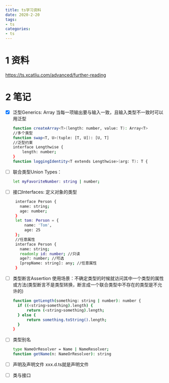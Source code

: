 ```yaml
---
title: ts学习资料
date: 2020-2-20
tags:
- ts
categories: 
- ts
---
```

# 1 资料
https://ts.xcatliu.com/advanced/further-reading
# 2 笔记
- [x] 泛型Generics: 
    Array<T>  当每一项输出要与输入一致，且输入类型不一致时可以用泛型
    ```bash
    function createArray<T>(length: number, value: T): Array<T>
    //多个类型
    function swap<T, U>(tuple: [T, U]): [U, T] 
    //泛型约束
    interface Lengthwise {
        length: number;
    }
    function loggingIdentity<T extends Lengthwise>(arg: T): T {
    ```
- [ ] 联合类型Union Types：
   ```bash
   let myFavoriteNumber: string | number;
   ```
- [ ] 接口Interfaces:
   定义对象的类型
   ```bash
    interface Person {
      name: string;
      age: number;
    }
    let tom: Person = {
        name: 'Tom',
        age: 25
    };
    //任意属性
    interface Person {
      name: string;
      readonly id: number; //只读
      age?: number; //可选
      [propName: string]: any; //任意属性
    }
   ```
- [ ] 类型断言Assertion
   使用场景：不确定类型的时候就访问其中一个类型的属性或方法(类型断言不是类型转换，断言成一个联合类型中不存在的类型是不允许的)
    ```bash
    function getLength(something: string | number): number {
      if ((<string>something).length) {
          return (<string>something).length;
      } else {
          return something.toString().length;
      }
    }
    ```
- [ ] 类型别名
    ```bash
    type NameOrResolver = Name | NameResolver;
    function getName(n: NameOrResolver): string
    ```

- [ ] 声明及声明文件
    xxx.d.ts就是声明文件
    
- [ ] 类与接口